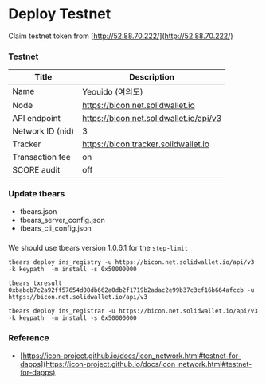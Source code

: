 # Deploy Testnet

Claim testnet token from [http://52.88.70.222/](http://52.88.70.222/)

### Testnet

Title            | Description
-----------------|-------------------------------------------------------
Name             | Yeouido (여의도)
Node             | https://bicon.net.solidwallet.io
API endpoint     | https://bicon.net.solidwallet.io/api/v3
Network ID (nid) | 3
Tracker          | https://bicon.tracker.solidwallet.io
Transaction fee	 | on
SCORE audit      | off

### Update tbears

- tbears.json
- tbears_server_config.json
- tbears_cli_config.json

###

We should use tbears version 1.0.6.1 for the `step-limit`

```
tbears deploy ins_registry -u https://bicon.net.solidwallet.io/api/v3 -k keypath  -m install -s 0x50000000
```

```
tbears txresult 0xbabcb7c2a92ff57654d08db662a0db2f1719b2adac2e99b37c3cf16b664afccb -u https://bicon.net.solidwallet.io/api/v3
```

```
tbears deploy ins_registrar -u https://bicon.net.solidwallet.io/api/v3 -k keypath  -m install -s 0x50000000
```

### Reference
- [https://icon-project.github.io/docs/icon_network.html#testnet-for-dapps](https://icon-project.github.io/docs/icon_network.html#testnet-for-dapps)
